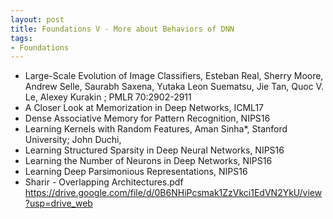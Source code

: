 ```yaml
---
layout: post
title: Foundations V - More about Behaviors of DNN
tags:
- Foundations
---
```


* Large-Scale Evolution of Image Classifiers, Esteban Real, Sherry
Moore, Andrew Selle, Saurabh Saxena, Yutaka Leon Suematsu, Jie Tan, Quoc
V. Le, Alexey Kurakin ; PMLR 70:2902-2911
* A Closer Look at Memorization in Deep Networks, ICML17
* Dense Associative Memory for Pattern Recognition, NIPS16
* Learning Kernels with Random Features, Aman Sinha*, Stanford
University; John Duchi,
* Learning Structured Sparsity in Deep Neural Networks, NIPS16
* Learning the Number of Neurons in Deep Networks, NIPS16
* Learning Deep Parsimonious Representations, NIPS16
* Sharir - Overlapping Architectures.pdf
https://drive.google.com/file/d/0B6NHiPcsmak1ZzVkci1EdVN2YkU/view?usp=drive_web
